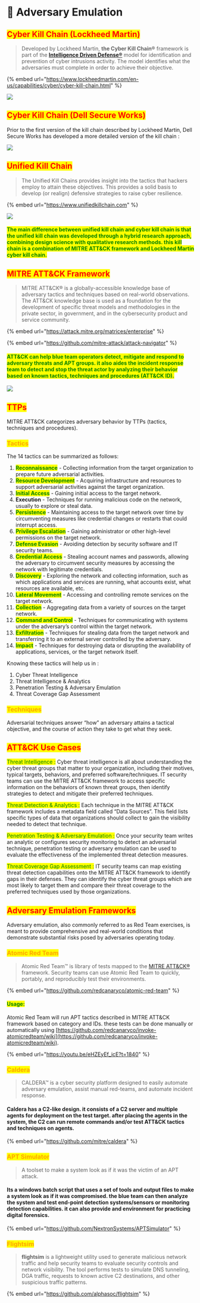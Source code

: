 # 🔴 Adversary Emulation

## <mark style="color:red;">Cyber Kill Chain (Lockheed Martin)</mark>

> Developed by Lockheed Martin, **the Cyber Kill Chain®** framework is part of the [**Intelligence Driven Defense®**](https://www.lockheedmartin.com/en-us/capabilities/cyber/intelligence-driven-defense.html) model for identification and prevention of cyber intrusions activity. The model identifies what the adversaries must complete in order to achieve their objective.

{% embed url="https://www.lockheedmartin.com/en-us/capabilities/cyber/cyber-kill-chain.html" %}

![](<../.gitbook/assets/image (53).png>)

## <mark style="color:red;">Cyber Kill Chain (Dell Secure Works)</mark>

Prior to the first version of the kill chain described by Lockheed Martin, Dell Secure Works has developed a more detailed version of the kill chain :

![](<../.gitbook/assets/image (50).png>)

## <mark style="color:red;">Unified Kill Chain</mark>

> The Unified Kill Chains provides insight into the tactics that hackers employ to attain these objectives. This provides a solid basis to develop (or realign) defensive strategies to raise cyber resilience.

{% embed url="https://www.unifiedkillchain.com" %}

![](<../.gitbook/assets/image (54).png>)

#### <mark style="color:green;">The main difference between unified kill chain and cyber kill chain is that the unified kill chain was developed through a hybrid research approach, combining design science with qualitative research methods. this kill chain is a combination of MITRE ATT\&CK framework and Lockheed Martin cyber kill chain.</mark>

## <mark style="color:red;">MITRE ATT\&CK Framework</mark>

> MITRE ATT\&CK® is a globally-accessible knowledge base of adversary tactics and techniques based on real-world observations. The ATT\&CK knowledge base is used as a foundation for the development of specific threat models and methodologies in the private sector, in government, and in the cybersecurity product and service community.

{% embed url="https://attack.mitre.org/matrices/enterprise" %}

{% embed url="https://github.com/mitre-attack/attack-navigator" %}

#### <mark style="color:green;">ATT\&CK can help blue team operators detect, mitigate and respond to adversary threats and APT groups. it also aides the incident response team to detect and stop the threat actor by analyzing their behavior based on known tactics, techniques and procedures (ATT\&CK ID).</mark>

![](<../.gitbook/assets/image (56).png>)

## <mark style="color:red;">TTPs</mark>

MITRE ATT\&CK categorizes adversary behavior by TTPs (tactics, techniques and procedures).

### <mark style="color:orange;">Tactics</mark>&#x20;

The 14 tactics can be summarized as follows:

1. <mark style="color:green;">**Reconnaissance**</mark> <mark style="color:green;"></mark><mark style="color:green;"></mark> - Collecting information from the target organization to prepare future adversarial activities.
2. <mark style="color:green;">**Resource Development**</mark> <mark style="color:green;"></mark><mark style="color:green;"></mark> - Acquiring infrastructure and resources to support adversarial activities against the target organization.
3. <mark style="color:green;">**Initial Access**</mark> - Gaining initial access to the target network.
4. **Execution** - Techniques for running malicious code on the network, usually to explore or steal data.
5. <mark style="color:green;">**Persistence**</mark> - Maintaining access to the target network over time by circumventing measures like credential changes or restarts that could interrupt access.
6. <mark style="color:green;">**Privilege Escalation**</mark> - Gaining administrator or other high-level permissions on the target network.
7. <mark style="color:green;">**Defense Evasion**</mark> - Avoiding detection by security software and IT security teams.
8. <mark style="color:green;">**Credential Access**</mark> - Stealing account names and passwords, allowing the adversary to circumvent security measures by accessing the network with legitimate credentials.
9. <mark style="color:green;">**Discovery**</mark> - Exploring the network and collecting information, such as which applications and services are running, what accounts exist, what resources are available, etc.
10. <mark style="color:green;">**Lateral Movement**</mark> - Accessing and controlling remote services on the target network.
11. <mark style="color:green;">**Collection**</mark> - Aggregating data from a variety of sources on the target network.
12. <mark style="color:green;">**Command and Control**</mark> - Techniques for communicating with systems under the adversary’s control within the target network.
13. <mark style="color:green;">**Exfiltration**</mark> <mark style="color:green;"></mark><mark style="color:green;"></mark> - Techniques for stealing data from the target network and transferring it to an external server controlled by the adversary.
14. <mark style="color:green;">**Impact**</mark> - Techniques for destroying data or disrupting the availability of applications, services, or the target network itself.

Knowing these tactics will help us in :&#x20;

1. Cyber Threat Intelligence
2. Threat Intelligence & Analytics&#x20;
3. Penetration Testing & Adversary Emulation
4. Threat Coverage Gap Assessment

### <mark style="color:orange;">Techniques</mark>

Adversarial techniques answer “how” an adversary attains a tactical objective, and the course of action they take to get what they seek.

## <mark style="color:red;">ATT\&CK Use Cases</mark>

<mark style="color:green;">Threat Intelligence :</mark> Cyber threat intelligence is all about understanding the cyber threat groups that matter to your organization, including their motives, typical targets, behaviors, and preferred software/techniques. IT security teams can use the MITRE ATT\&CK framework to access specific information on the behaviors of known threat groups, then identify strategies to detect and mitigate their preferred techniques.

<mark style="color:green;">Threat Detection & Analytics :</mark> Each technique in the MITRE ATT\&CK framework includes a metadata field called “Data Sources”. This field lists specific types of data that organizations should collect to gain the visibility needed to detect that technique.



<mark style="color:green;">Penetration Testing & Adversary Emulation :</mark> Once your security team writes an analytic or configures security monitoring to detect an adversarial technique, penetration testing or adversary emulation can be used to evaluate the effectiveness of the implemented threat detection measures.

<mark style="color:green;">Threat Coverage Gap Assessment  :</mark>  IT security teams can map existing threat detection capabilities onto the MITRE ATT\&CK framework to identify gaps in their defenses. They can identify the cyber threat groups which are most likely to target them and compare their threat coverage to the preferred techniques used by those organizations.

## <mark style="color:red;">Adversary Emulation Frameworks</mark>&#x20;

Adversary emulation, also commonly referred to as Red Team exercises, is meant to provide comprehensive and real-world conditions that demonstrate substantial risks posed by adversaries operating today.

### <mark style="color:orange;">Atomic Red Team</mark>

> Atomic Red Team™ is library of tests mapped to the [MITRE ATT\&CK®](https://attack.mitre.org) framework. Security teams can use Atomic Red Team to quickly, portably, and reproducibly test their environments.

{% embed url="https://github.com/redcanaryco/atomic-red-team" %}

#### <mark style="color:green;">Usage:</mark>&#x20;

Atomic Red Team will run APT tactics described in MITRE ATT\&CK framework based on category and IDs. these tests can be done manually or automatically using [https://github.com/redcanaryco/invoke-atomicredteam/wiki](https://github.com/redcanaryco/invoke-atomicredteam/wiki).

{% embed url="https://youtu.be/eHZEyEf_icE?t=1840" %}

### <mark style="color:orange;">Caldera</mark>

> CALDERA™ is a cyber security platform designed to easily automate adversary emulation, assist manual red-teams, and automate incident response.

#### Caldera has a C2-like design. it consists of a C2 server and multiple agents for deployment on the test target. after placing the agents in the system, the C2 can run remote commands and/or test ATT\&CK tactics and techniques on agents.

{% embed url="https://github.com/mitre/caldera" %}

### <mark style="color:orange;">APT Simulator</mark>

> A toolset to make a system look as if it was the victim of an APT attack.

#### Its a windows batch script that uses a set of tools and output files to make a system look as if it was compromised. the blue team can then analyze the system and test end-point detection systems/sensors or monitoring detection capabilities. it can also provide and environment for practicing digital forensics.

{% embed url="https://github.com/NextronSystems/APTSimulator" %}

### <mark style="color:orange;">Flightsim</mark>

> **flightsim** is a lightweight utility used to generate malicious network traffic and help security teams to evaluate security controls and network visibility. The tool performs tests to simulate DNS tunneling, DGA traffic, requests to known active C2 destinations, and other suspicious traffic patterns.

{% embed url="https://github.com/alphasoc/flightsim" %}
